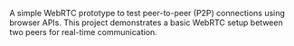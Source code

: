 A simple WebRTC prototype to test peer-to-peer (P2P) connections using browser APIs. This project demonstrates a basic WebRTC setup between two peers for real-time communication.
